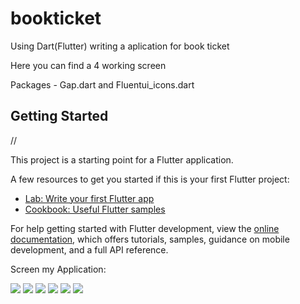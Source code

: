 # bookticket

Using Dart(Flutter) writing a aplication for book ticket

Here you can find a 4 working screen

Packages - Gap.dart and Fluentui_icons.dart


## Getting Started


//

This project is a starting point for a Flutter application.

A few resources to get you started if this is your first Flutter project:

- [Lab: Write your first Flutter app](https://docs.flutter.dev/get-started/codelab)
- [Cookbook: Useful Flutter samples](https://docs.flutter.dev/cookbook)

For help getting started with Flutter development, view the
[online documentation](https://docs.flutter.dev/), which offers tutorials,
samples, guidance on mobile development, and a full API reference.

Screen my Application: 

<img src="Screen1.png"/>
<img src="Screen2.png"/>
<img src="Screen3.png"/>
<img src="Screen4.png"/>
<img src="Screen5.png"/>
<img src="Screen6.png"/>



